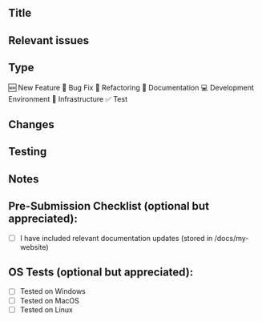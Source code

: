 <!-- This is just examples. You can remove all items if you want. -->
<!-- Please remove all comments. -->

## Title

<!-- e.g. "Implement user authentication feature" -->

## Relevant issues

<!-- e.g. "Fixes #000" -->

## Type

<!-- Select the type of Pull Request -->
<!-- Keep only the necessary ones -->

🆕 New Feature
🐛 Bug Fix
🧹 Refactoring
📖 Documentation
💻 Development Environment
🚄 Infrastructure
✅ Test

## Changes

<!-- List of changes -->

## Testing

<!-- Test procedure -->

## Notes

<!-- Test results -->

<!-- Points to note for the reviewer, consultation content, concerns -->

## Pre-Submission Checklist (optional but appreciated):

- [ ] I have included relevant documentation updates (stored in /docs/my-website)

## OS Tests (optional but appreciated):

- [ ] Tested on Windows
- [ ] Tested on MacOS
- [ ] Tested on Linux

